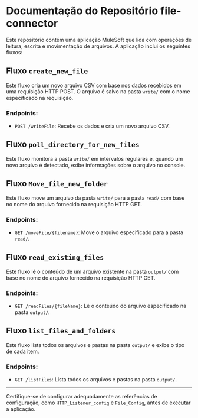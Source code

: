 # Documentação do Repositório file-connector

Este repositório contém uma aplicação MuleSoft que lida com operações de leitura, escrita e movimentação de arquivos. A aplicação inclui os seguintes fluxos:

## Fluxo `create_new_file`

Este fluxo cria um novo arquivo CSV com base nos dados recebidos em uma requisição HTTP POST. O arquivo é salvo na pasta `write/` com o nome especificado na requisição.

### Endpoints:

- `POST /writeFile`: Recebe os dados e cria um novo arquivo CSV.

## Fluxo `poll_directory_for_new_files`

Este fluxo monitora a pasta `write/` em intervalos regulares e, quando um novo arquivo é detectado, exibe informações sobre o arquivo no console.

## Fluxo `Move_file_new_folder`

Este fluxo move um arquivo da pasta `write/` para a pasta `read/` com base no nome do arquivo fornecido na requisição HTTP GET.

### Endpoints:

- `GET /moveFile/{filename}`: Move o arquivo especificado para a pasta `read/`.

## Fluxo `read_existing_files`

Este fluxo lê o conteúdo de um arquivo existente na pasta `output/` com base no nome do arquivo fornecido na requisição HTTP GET.

### Endpoints:

- `GET /readFiles/{fileName}`: Lê o conteúdo do arquivo especificado na pasta `output/`.

## Fluxo `list_files_and_folders`

Este fluxo lista todos os arquivos e pastas na pasta `output/` e exibe o tipo de cada item.

### Endpoints:

- `GET /listFiles`: Lista todos os arquivos e pastas na pasta `output/`.

---

Certifique-se de configurar adequadamente as referências de configuração, como `HTTP_Listener_config` e `File_Config`, antes de executar a aplicação.
